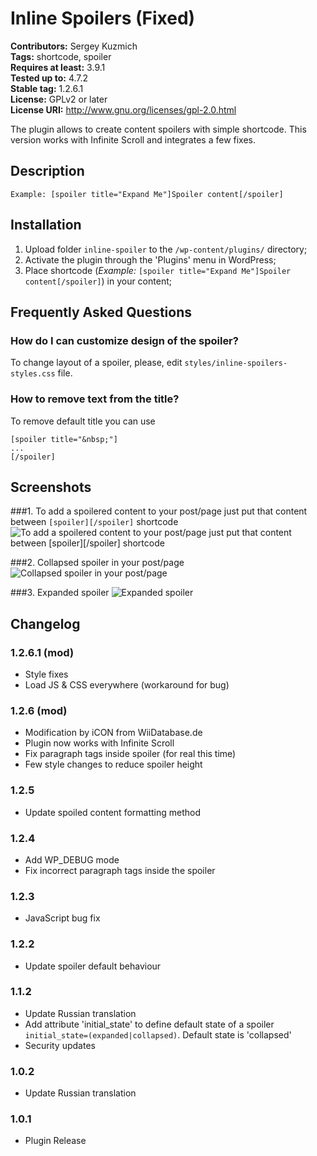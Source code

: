 Inline Spoilers (Fixed)
=================
**Contributors:** Sergey Kuzmich  
**Tags:** shortcode, spoiler  
**Requires at least:** 3.9.1  
**Tested up to:** 4.7.2  
**Stable tag:** 1.2.6.1  
**License:** GPLv2 or later  
**License URI:** http://www.gnu.org/licenses/gpl-2.0.html

The plugin allows to create content spoilers with simple shortcode. This version works with Infinite Scroll and integrates a few fixes.

## Description ##
`Example: [spoiler title="Expand Me"]Spoiler content[/spoiler]`

## Installation ##
1. Upload folder `inline-spoiler` to the `/wp-content/plugins/` directory;
1. Activate the plugin through the 'Plugins' menu in WordPress;
1. Place shortcode (*Example:* `[spoiler title="Expand Me"]Spoiler content[/spoiler]`) in your content;

## Frequently Asked Questions ##
### How do I can customize design of the spoiler? ###
To change layout of a spoiler, please, edit `styles/inline-spoilers-styles.css` file.

### How to remove text from the title? ###

To remove default title you can use
```
[spoiler title="&nbsp;"]
...
[/spoiler]
```

## Screenshots ##
###1. To add a spoilered content to your post/page just put that content between `[spoiler][/spoiler]` shortcode
![To add a spoilered content to your post/page just put that content between `[spoiler][/spoiler]` shortcode
](https://cloud.githubusercontent.com/assets/2089534/6707541/fbe4f21e-cd78-11e4-9ecd-1beba5d054f0.png)

###2. Collapsed spoiler in your post/page
![Collapsed spoiler in your post/page
](https://cloud.githubusercontent.com/assets/2089534/6707542/fbe314f8-cd78-11e4-8995-7c39bfbac151.png)

###3. Expanded spoiler
![Expanded spoiler
](https://cloud.githubusercontent.com/assets/2089534/6707540/fbe32ff6-cd78-11e4-8140-cb828ea7ff97.png)


## Changelog ##
### 1.2.6.1 (mod) ###
* Style fixes
* Load JS & CSS everywhere (workaround for bug)

### 1.2.6 (mod) ###
* Modification by iCON from WiiDatabase.de
* Plugin now works with Infinite Scroll
* Fix paragraph tags inside spoiler (for real this time)
* Few style changes to reduce spoiler height

### 1.2.5 ###
* Update spoiled content formatting method

### 1.2.4 ###
* Add WP_DEBUG mode
* Fix incorrect paragraph tags inside the spoiler

### 1.2.3 ###
* JavaScript bug fix

### 1.2.2 ###
* Update spoiler default behaviour

### 1.1.2 ###
* Update Russian translation
* Add attribute 'initial_state' to define default state of a spoiler `initial_state=(expanded|collapsed)`. Default state is 'collapsed'
* Security updates

### 1.0.2 ###
* Update Russian translation

### 1.0.1 ###
* Plugin Release
